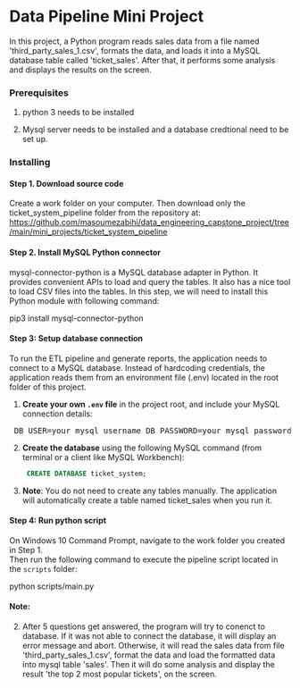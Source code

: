 # Data Pipeline Mini Project

In this project, a Python program reads sales data from a file named 'third_party_sales_1.csv', formats the data, and loads it into a MySQL database table called 'ticket_sales'. After that, it performs some analysis and displays the results on the screen.


### Prerequisites

1. python 3 needs to be installed  

2. Mysql server needs to be installed and a database credtional need to be set up. 


### Installing


#### Step 1. Download source code
Create a work folder on your computer. Then download only the ticket_system_pipeline folder from the repository at:
https://github.com/masoumezabihi/data_engineering_capstone_project/tree/main/mini_projects/ticket_system_pipeline


#### Step 2. Install MySQL Python connector
mysql-connector-python is a MySQL database adapter in Python. It provides convenient APIs to load and query the tables. It also has a nice tool to load CSV files into the tables. In this step, we will need to install this Python module with following command:

pip3 install mysql-connector-python

#### Step 3: Setup database connection
To run the ETL pipeline and generate reports, the application needs to connect to a MySQL database. Instead of hardcoding credentials, the application reads them from an environment file (.env) located in the root folder of this project.

1. **Create your own `.env` file** in the project root, and include your MySQL connection details:

<pre> DB_USER=your_mysql_username DB_PASSWORD=your_mysql_password DB_HOST=127.0.0.1 DB_NAME=ticket_system DB_PORT=3306 </pre>

2. **Create the database** using the following MySQL command (from terminal or a client like MySQL Workbench):
   ```sql
    CREATE DATABASE ticket_system;

3. **Note**: You do not need to create any tables manually. The application will automatically create a table named ticket_sales when you run it.

#### Step 4: Run python script

On Windows 10 Command Prompt, navigate to the work folder you created in Step 1.  
Then run the following command to execute the pipeline script located in the `scripts` folder:

 python scripts/main.py


#### Note:


2. After 5 questions get answered,  the program will try to conenct to database. If it was not able to connect the database, it will display an error message and abort.    Otherwise, it will read the sales data from file  'third_party_sales_1.csv', format the data and load the formatted data into mysql table 'sales'. Then it will do some analysis and display the  result  'the top 2 most popular tickets', on the screen.
